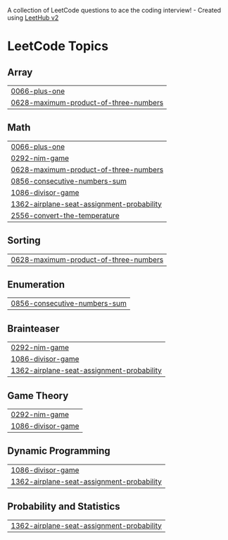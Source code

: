 A collection of LeetCode questions to ace the coding interview! - Created using [LeetHub v2](https://github.com/arunbhardwaj/LeetHub-2.0)
<!---LeetCode Topics Start-->
# LeetCode Topics
## Array
|  |
| ------- |
| [0066-plus-one](https://github.com/egehank1/leetcode/tree/master/0066-plus-one) |
| [0628-maximum-product-of-three-numbers](https://github.com/egehank1/leetcode/tree/master/0628-maximum-product-of-three-numbers) |
## Math
|  |
| ------- |
| [0066-plus-one](https://github.com/egehank1/leetcode/tree/master/0066-plus-one) |
| [0292-nim-game](https://github.com/egehank1/leetcode/tree/master/0292-nim-game) |
| [0628-maximum-product-of-three-numbers](https://github.com/egehank1/leetcode/tree/master/0628-maximum-product-of-three-numbers) |
| [0856-consecutive-numbers-sum](https://github.com/egehank1/leetcode/tree/master/0856-consecutive-numbers-sum) |
| [1086-divisor-game](https://github.com/egehank1/leetcode/tree/master/1086-divisor-game) |
| [1362-airplane-seat-assignment-probability](https://github.com/egehank1/leetcode/tree/master/1362-airplane-seat-assignment-probability) |
| [2556-convert-the-temperature](https://github.com/egehank1/leetcode/tree/master/2556-convert-the-temperature) |
## Sorting
|  |
| ------- |
| [0628-maximum-product-of-three-numbers](https://github.com/egehank1/leetcode/tree/master/0628-maximum-product-of-three-numbers) |
## Enumeration
|  |
| ------- |
| [0856-consecutive-numbers-sum](https://github.com/egehank1/leetcode/tree/master/0856-consecutive-numbers-sum) |
## Brainteaser
|  |
| ------- |
| [0292-nim-game](https://github.com/egehank1/leetcode/tree/master/0292-nim-game) |
| [1086-divisor-game](https://github.com/egehank1/leetcode/tree/master/1086-divisor-game) |
| [1362-airplane-seat-assignment-probability](https://github.com/egehank1/leetcode/tree/master/1362-airplane-seat-assignment-probability) |
## Game Theory
|  |
| ------- |
| [0292-nim-game](https://github.com/egehank1/leetcode/tree/master/0292-nim-game) |
| [1086-divisor-game](https://github.com/egehank1/leetcode/tree/master/1086-divisor-game) |
## Dynamic Programming
|  |
| ------- |
| [1086-divisor-game](https://github.com/egehank1/leetcode/tree/master/1086-divisor-game) |
| [1362-airplane-seat-assignment-probability](https://github.com/egehank1/leetcode/tree/master/1362-airplane-seat-assignment-probability) |
## Probability and Statistics
|  |
| ------- |
| [1362-airplane-seat-assignment-probability](https://github.com/egehank1/leetcode/tree/master/1362-airplane-seat-assignment-probability) |
<!---LeetCode Topics End-->